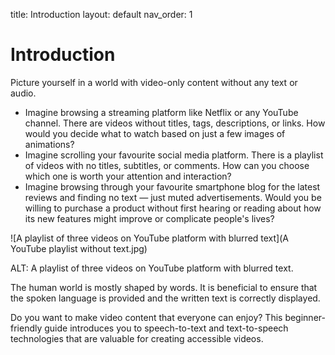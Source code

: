 title:  Introduction
layout: default
nav_order: 1
# Introduction


Picture yourself in a world with video-only content without any text or audio.

- Imagine browsing a streaming platform like Netflix or any YouTube channel. There are videos without titles, tags, descriptions, or links. How would you decide what to watch based on just a few images of animations?
- Imagine scrolling your favourite social media platform. There is a playlist of videos with no titles, subtitles, or comments. How can you choose which one is worth your attention and interaction?
- Imagine browsing through your favourite smartphone blog for the latest reviews and finding no text *—* just muted advertisements. Would you be willing to purchase a product without first hearing or reading about how its new features might improve or complicate people's lives?


![A playlist of three videos on YouTube platform with blurred text](A YouTube playlist without text.jpg)



ALT: A playlist of three videos on YouTube platform with blurred text.

The human world is mostly shaped by words. It is beneficial to ensure that the spoken language is provided and the written text is correctly displayed.

Do you want to make video content that everyone can enjoy? This beginner-friendly guide introduces you to speech-to-text and text-to-speech technologies that are valuable for creating accessible videos.
